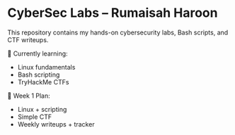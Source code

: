 # CyberSec Labs – Rumaisah Haroon

This repository contains my hands-on cybersecurity labs, Bash scripts, and CTF writeups.

🌱 Currently learning:
- Linux fundamentals
- Bash scripting
- TryHackMe CTFs

📅 Week 1 Plan:
- Linux + scripting
- Simple CTF
- Weekly writeups + tracker

